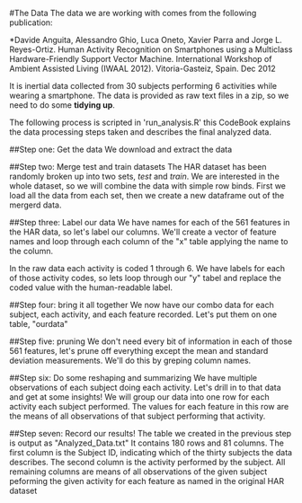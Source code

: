 #The Data
The data we are working with comes from the following publication:

*Davide Anguita, Alessandro Ghio, Luca Oneto, Xavier Parra and Jorge L. Reyes-Ortiz. Human Activity     Recognition on Smartphones using a Multiclass Hardware-Friendly Support Vector Machine. International Workshop of Ambient Assisted Living (IWAAL 2012). Vitoria-Gasteiz, Spain. Dec 2012

It is inertial data collected from 30 subjects performing 6 activities while wearing a smartphone.
The data is provided as raw text files in a zip, so we need to do some **tidying up**.

The following process is scripted in 'run_analysis.R' this CodeBook explains the data processing steps taken and describes the final analyzed data.

##Step one: Get the data
We download and extract the data

##Step two: Merge test and train datasets
The HAR dataset has been randomly broken up into two sets, *test* and *train*.
We are interested in the whole dataset, so we will combine the data with simple row binds.
First we load all the data from each set, then we create a new dataframe out of the mergerd data.

##Step three: Label our data
We have names for each of the 561 features in the HAR data, so let's
label our columns. We'll create a vector of feature names
and loop through each column of the "x" table applying the name to the column.

In the raw data each activity is coded 1 through 6. We have labels for each
of those activity codes, so lets loop through our "y" tabel and replace the
coded value with the human-readable label.

##Step four: bring it all together
We now have our combo data for each subject, each activity, and each feature recorded.
Let's put them on one table, "ourdata"

##Step five: pruning
We don't need every bit of information in each of those 561 features, 
let's prune off everything except the mean and standard deviation measurements.
We'll do this by greping column names.

##Step six: Do some reshaping and summarizing
We have multiple observations of each subject doing each activity. Let's drill
in to that data and get at some insights! We will group our data into one
row for each activity each subject performed. The values for each feature in
this row are the means of all observations of that subject performing that activity.

##Step seven: Record our results!
The table we created in the previous step is output as "Analyzed_Data.txt"
It contains 180 rows and 81 columns. The first column is the Subject ID, indicating
which of the thirty subjects the data describes. The second column is the activity
performed by the subject. All remaining columns are means of all observations of the given subject peforming the given activity for each feature as named in the original HAR dataset